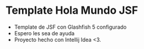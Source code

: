 # Template Hola Mundo JSF
- Template de JSF con Glashfish 5 configurado
- Espero les sea de ayuda
- Proyecto hecho con Intellij Idea <3.